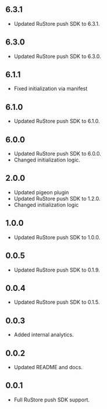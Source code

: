 ## 6.3.1
* Updated RuStore push SDK to 6.3.1.

## 6.3.0
* Updated RuStore push SDK to 6.3.0.

## 6.1.1

* Fixed initialization via manifest

## 6.1.0

* Updated RuStore push SDK to 6.1.0.

## 6.0.0

* Updated RuStore push SDK to 6.0.0.
* Changed initialization logic.

## 2.0.0

* Updated pigeon plugin
* Updated RuStore push SDK to 1.2.0.
* Changed initialization logic

## 1.0.0

* Updated RuStore push SDK to 1.0.0.

## 0.0.5

* Updated RuStore push SDK to 0.1.9.

## 0.0.4

* Updated RuStore push SDK to 0.1.5.

## 0.0.3

* Added internal analytics.

## 0.0.2

* Updated README and docs.

## 0.0.1

* Full RuStore push SDK support.
